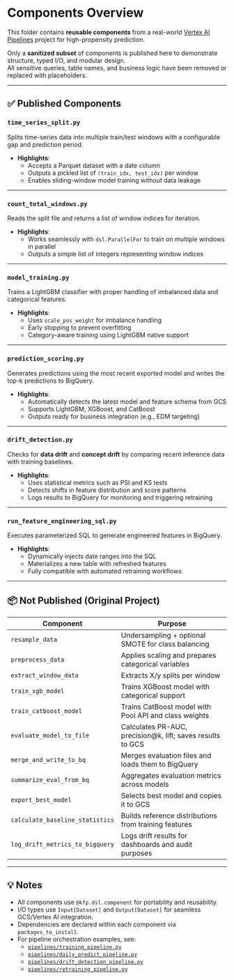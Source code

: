 # Components Overview

This folder contains **reusable components** from a real-world [Vertex AI Pipelines](https://cloud.google.com/vertex-ai/docs/pipelines) project for high-propensity prediction.  

Only a **sanitized subset** of components is published here to demonstrate structure, typed I/O, and modular design.  
All sensitive queries, table names, and business logic have been removed or replaced with placeholders.

---

## ✅ Published Components

### `time_series_split.py`
Splits time-series data into multiple train/test windows with a configurable gap and prediction period.

- **Highlights**:
  - Accepts a Parquet dataset with a date column
  - Outputs a pickled list of `(train_idx, test_idx)` per window
  - Enables sliding-window model training without data leakage

---

### `count_total_windows.py`
Reads the split file and returns a list of window indices for iteration.

- **Highlights**:
  - Works seamlessly with `dsl.ParallelFor` to train on multiple windows in parallel
  - Outputs a simple list of integers representing window indices

---

### `model_training.py`
Trains a LightGBM classifier with proper handling of imbalanced data and categorical features.

- **Highlights**:
  - Uses `scale_pos_weight` for imbalance handling
  - Early stopping to prevent overfitting
  - Category-aware training using LightGBM native support

---

### `prediction_scoring.py`
Generates predictions using the most recent exported model and writes the top-k predictions to BigQuery.

- **Highlights**:
  - Automatically detects the latest model and feature schema from GCS
  - Supports LightGBM, XGBoost, and CatBoost
  - Outputs ready for business integration (e.g., EDM targeting)

---

### `drift_detection.py`
Checks for **data drift** and **concept drift** by comparing recent inference data with training baselines.

- **Highlights**:
  - Uses statistical metrics such as PSI and KS tests
  - Detects shifts in feature distribution and score patterns
  - Logs results to BigQuery for monitoring and triggering retraining

---

### `run_feature_engineering_sql.py`
Executes parameterized SQL to generate engineered features in BigQuery.

- **Highlights**:
  - Dynamically injects date ranges into the SQL
  - Materializes a new table with refreshed features
  - Fully compatible with automated retraining workflows

---

## 📦 Not Published (Original Project)

| Component                       | Purpose                                                           |
|--------------------------------|-------------------------------------------------------------------|
| `resample_data`                | Undersampling + optional SMOTE for class balancing                |
| `preprocess_data`              | Applies scaling and prepares categorical variables                |
| `extract_window_data`          | Extracts X/y splits per window                                    |
| `train_xgb_model`              | Trains XGBoost model with categorical support                     |
| `train_catboost_model`         | Trains CatBoost model with Pool API and class weights             |
| `evaluate_model_to_file`       | Calculates PR-AUC, precision@k, lift; saves results to GCS         |
| `merge_and_write_to_bq`        | Merges evaluation files and loads them to BigQuery                |
| `summarize_eval_from_bq`       | Aggregates evaluation metrics across models                       |
| `export_best_model`            | Selects best model and copies it to GCS                           |
| `calculate_baseline_statistics`| Builds reference distributions from training features             |
| `log_drift_metrics_to_bigquery`| Logs drift results for dashboards and audit purposes              |

---

## 💡 Notes
- All components use `@kfp.dsl.component` for portability and reusability.
- I/O types use `Input[Dataset]` and `Output[Dataset]` for seamless GCS/Vertex AI integration.
- Dependencies are declared within each component via `packages_to_install`.
- For pipeline orchestration examples, see:
  - [`pipelines/training_pipeline.py`](../training_pipeline.py)
  - [`pipelines/daily_predict_pipeline.py`](../daily_predict_pipeline.py)
  - [`pipelines/drift_detection_pipeline.py`](../drift_detection_pipeline.py)
  - [`pipelines/retraining_pipeline.py`](../retraining_pipeline.py)

